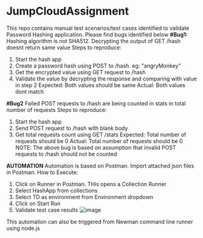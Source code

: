 # JumpCloudAssignment
This repo contains manual test scenarios/test cases identified to validate Password Hashing application.
Please find bugs identified below
**#Bug1:**
Hashing algorithm is not SHA512. Decrypting the output of GET /hash doesnt return same value
Steps to reproduce:
1. Start the hash app
2. Create a password hash using POST to /hash. eg: "angryMonkey"
3. Get the encrypted value using GET request to /hash
4. Validate the value by decrypting the response and comparing with value in step 2
Expected: Both values should be same
Actual: Both values dont match

**#Bug2**
Failed POST requests to /hash are being counted in stats in total number of requests
Steps to reproduce:
1. Start the hash app
2. Send POST request to /hash with blank body
3. Get total requests count using GET /stats 
Expected: Total number of requests should be 0
Actual:  Total number of requests should be 0
NOTE: The above bug is based on assumption that invalid POST requests to /hash should not be counted

**AUTOMATION**
Automation is based on Postman. Import attached json files in Postman.
How to Execute:
1. Click on Runner in Postman. THis opens a Collection Runner
2. Select HashApp from collections
3. Select TD as environment from Environment dropdown
4. Click on Start Run
5. Validate test case results
![image](https://user-images.githubusercontent.com/58842419/162562643-12a79a43-68a7-4c9d-943d-6e3ecadb87c8.png)

This automation can also be triggered from Newman command line runner using node.js

